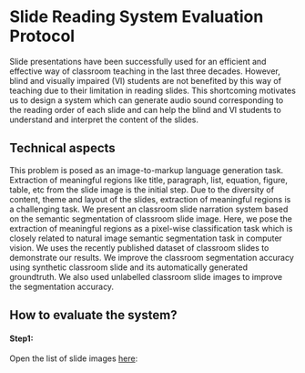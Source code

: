 # Slide Reading System Evaluation Protocol
Slide presentations have been successfully used for an efficient and effective way of classroom teaching in the last three decades. However, blind and visually impaired (VI) students are not benefited by this way of teaching due to their limitation in reading slides. This shortcoming motivates us to design a system which can generate audio sound corresponding to the reading order of each slide and can help the blind and VI students to understand and interpret the content of the slides. 
## Technical aspects
This problem is posed as an image-to-markup language generation task. Extraction of meaningful regions like title, paragraph, list, equation, figure, table, etc from the slide image is the initial step. Due to the diversity of content, theme and layout of the slides, extraction of meaningful regions is a challenging task. We present an classroom slide narration system based on the semantic segmentation of classroom slide image. Here, we pose the extraction of meaningful regions as a pixel-wise classification task which is closely related to natural image semantic segmentation task in computer vision. 
We uses the recently published dataset of classroom slides to demonstrate our results. We improve the classroom segmentation accuracy using synthetic classroom slide and its automatically generated groundtruth.  We also used unlabelled classroom slide images to improve the segmentation accuracy.

## How to evaluate the system?
#### Step1:
Open the list of slide images [here](http://10.2.16.142/cgi-bin/vi_project/list_slide.sh):

